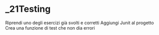# _21Testing

Riprendi uno degli esercizi già svolti e corretti
Aggiungi Junit al progetto
Crea una funzione di test che non dia errori
